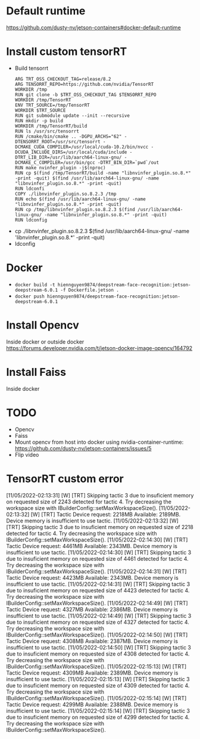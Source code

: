 # Default runtime
https://github.com/dusty-nv/jetson-containers#docker-default-runtime

# Install custom tensorRT
- Build tensorrt
    ```
    ARG TRT_OSS_CHECKOUT_TAG=release/8.2
    ARG TENSORRT_REPO=https://github.com/nvidia/TensorRT
    WORKDIR /tmp
    RUN git clone -b $TRT_OSS_CHECKOUT_TAG $TENSORRT_REPO
    WORKDIR /tmp/TensorRT
    ENV TRT_SOURCE=/tmp/TensorRT
    WORKDIR $TRT_SOURCE
    RUN git submodule update --init --recursive
    RUN mkdir -p build
    WORKDIR /tmp/TensorRT/build
    RUN ls /usr/src/tensorrt
    RUN /cmake/bin/cmake .. -DGPU_ARCHS="62" -DTENSORRT_ROOT=/usr/src/tensorrt -DCMAKE_CUDA_COMPILER=/usr/local/cuda-10.2/bin/nvcc -DCUDA_INCLUDE_DIRS=/usr/local/cuda/include -DTRT_LIB_DIR=/usr/lib/aarch64-linux-gnu/ -DCMAKE_C_COMPILER=/usr/bin/gcc -DTRT_BIN_DIR=`pwd`/out
    RUN make nvinfer_plugin -j$(nproc)
    RUN cp $(find /tmp/TensorRT/build -name "libnvinfer_plugin.so.8.*" -print -quit) $(find /usr/lib/aarch64-linux-gnu/ -name "libnvinfer_plugin.so.8.*" -print -quit)
    RUN ldconfi
    COPY ./libnvinfer_plugin.so.8.2.3 /tmp
    RUN echo $(find /usr/lib/aarch64-linux-gnu/ -name "libnvinfer_plugin.so.8.*" -print -quit)
    RUN cp /tmp/libnvinfer_plugin.so.8.2.3 $(find /usr/lib/aarch64-linux-gnu/ -name "libnvinfer_plugin.so.8.*" -print -quit)
    RUN ldconfig
    ```
- cp ./libnvinfer_plugin.so.8.2.3 $(find /usr/lib/aarch64-linux-gnu/ -name 'libnvinfer_plugin.so.8.*' -print -quit)
- ldconfig

# Docker
- `docker build -t hiennguyen9874/deepstream-face-recognition:jetson-deepstream-6.0.1 -f Dockerfile.jetson .`
- `docker push hiennguyen9874/deepstream-face-recognition:jetson-deepstream-6.0.1`

# Install Opencv
Inside docker or outside docker
https://forums.developer.nvidia.com/t/jetson-docker-image-opencv/164792

# Install Faiss
Inside docker

# TODO
- Opencv
- Faiss
- Mount opencv from host into docker using nvidia-container-runtime: https://github.com/dusty-nv/jetson-containers/issues/5
- Flip video

# TensorRT custom error
[11/05/2022-02:13:31] [W] [TRT] Skipping tactic 3 due to insuficient memory on requested size of 2243 detected for tactic 4.
Try decreasing the workspace size with IBuilderConfig::setMaxWorkspaceSize().
[11/05/2022-02:13:32] [W] [TRT] Tactic Device request: 2218MB Available: 2189MB. Device memory is insufficient to use tactic.
[11/05/2022-02:13:32] [W] [TRT] Skipping tactic 3 due to insuficient memory on requested size of 2218 detected for tactic 4.
Try decreasing the workspace size with IBuilderConfig::setMaxWorkspaceSize().
[11/05/2022-02:14:30] [W] [TRT] Tactic Device request: 4461MB Available: 2343MB. Device memory is insufficient to use tactic.
[11/05/2022-02:14:30] [W] [TRT] Skipping tactic 3 due to insuficient memory on requested size of 4461 detected for tactic 4.
Try decreasing the workspace size with IBuilderConfig::setMaxWorkspaceSize().
[11/05/2022-02:14:31] [W] [TRT] Tactic Device request: 4423MB Available: 2343MB. Device memory is insufficient to use tactic.
[11/05/2022-02:14:31] [W] [TRT] Skipping tactic 3 due to insuficient memory on requested size of 4423 detected for tactic 4.
Try decreasing the workspace size with IBuilderConfig::setMaxWorkspaceSize().
[11/05/2022-02:14:49] [W] [TRT] Tactic Device request: 4327MB Available: 2386MB. Device memory is insufficient to use tactic.
[11/05/2022-02:14:49] [W] [TRT] Skipping tactic 3 due to insuficient memory on requested size of 4327 detected for tactic 4.
Try decreasing the workspace size with IBuilderConfig::setMaxWorkspaceSize().
[11/05/2022-02:14:50] [W] [TRT] Tactic Device request: 4308MB Available: 2387MB. Device memory is insufficient to use tactic.
[11/05/2022-02:14:50] [W] [TRT] Skipping tactic 3 due to insuficient memory on requested size of 4308 detected for tactic 4.
Try decreasing the workspace size with IBuilderConfig::setMaxWorkspaceSize().
[11/05/2022-02:15:13] [W] [TRT] Tactic Device request: 4309MB Available: 2389MB. Device memory is insufficient to use tactic.
[11/05/2022-02:15:13] [W] [TRT] Skipping tactic 3 due to insuficient memory on requested size of 4309 detected for tactic 4.
Try decreasing the workspace size with IBuilderConfig::setMaxWorkspaceSize().
[11/05/2022-02:15:14] [W] [TRT] Tactic Device request: 4299MB Available: 2388MB. Device memory is insufficient to use tactic.
[11/05/2022-02:15:14] [W] [TRT] Skipping tactic 3 due to insuficient memory on requested size of 4299 detected for tactic 4.
Try decreasing the workspace size with IBuilderConfig::setMaxWorkspaceSize().